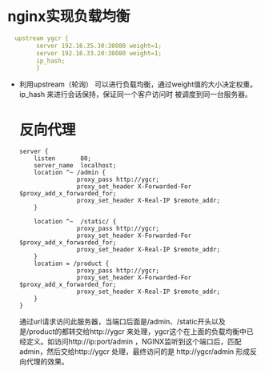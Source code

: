 # nginx实现负载均衡

```yaml
  upstream ygcr {
        server 192.16.35.30:38080 weight=1;
        server 192.16.33.20:38080 weight=1;
        ip_hash;  
        }
```



- 利用upstream（轮询） 可以进行负载均衡，通过weight值的大小决定权重。  ip_hash 来进行会话保持，保证同一个客户访问时 被调度到同一台服务器。

  # 反向代理

  ```
  server {
      listen       80;
      server_name  localhost;
      location ^~ /admin {
                  proxy_pass http://ygcr;
                  proxy_set_header X-Forwarded-For $proxy_add_x_forwarded_for;
                  proxy_set_header X-Real-IP $remote_addr;               
      }
  
      location ^~  /static/ {
                  proxy_pass http://ygcr;
                  proxy_set_header X-Forwarded-For $proxy_add_x_forwarded_for;
                  proxy_set_header X-Real-IP $remote_addr;
      }
      location = /product {
                  proxy_pass http://ygcr;
                  proxy_set_header X-Forwarded-For $proxy_add_x_forwarded_for;
                  proxy_set_header X-Real-IP $remote_addr;
      }
  }
  ```

  通过url请求访问此服务器，当端口后面是/admin、/static开头以及是/product的都转交给http://ygcr 来处理，ygcr这个在上面的负载均衡中已经定义。如访问http://ip:port/admin ，NGINX监听到这个端口后，匹配admin，然后交给http://ygcr 处理，最终访问的是 http://ygcr/admin 形成反向代理的效果。

